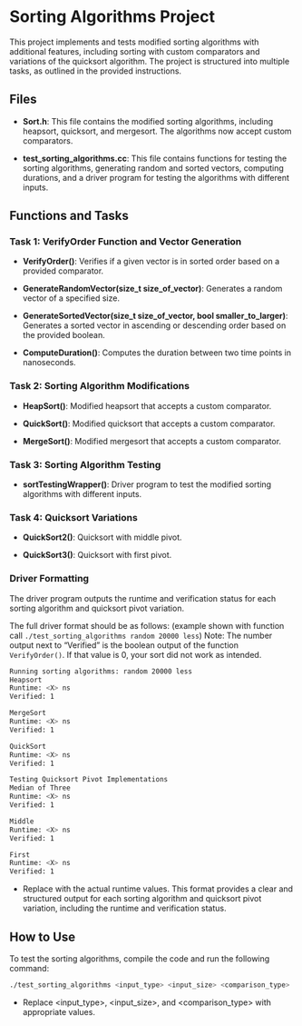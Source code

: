 # Sorting Algorithms Project

This project implements and tests modified sorting algorithms with additional features, including sorting with custom comparators and variations of the quicksort algorithm. The project is structured into multiple tasks, as outlined in the provided instructions.

## Files

- **Sort.h**: This file contains the modified sorting algorithms, including heapsort, quicksort, and mergesort. The algorithms now accept custom comparators.

- **test_sorting_algorithms.cc**: This file contains functions for testing the sorting algorithms, generating random and sorted vectors, computing durations, and a driver program for testing the algorithms with different inputs.

## Functions and Tasks

### Task 1: VerifyOrder Function and Vector Generation

- **VerifyOrder()**: Verifies if a given vector is in sorted order based on a provided comparator.

- **GenerateRandomVector(size_t size_of_vector)**: Generates a random vector of a specified size.

- **GenerateSortedVector(size_t size_of_vector, bool smaller_to_larger)**: Generates a sorted vector in ascending or descending order based on the provided boolean.

- **ComputeDuration()**: Computes the duration between two time points in nanoseconds.

### Task 2: Sorting Algorithm Modifications

- **HeapSort()**: Modified heapsort that accepts a custom comparator.

- **QuickSort()**: Modified quicksort that accepts a custom comparator.

- **MergeSort()**: Modified mergesort that accepts a custom comparator.

### Task 3: Sorting Algorithm Testing

- **sortTestingWrapper()**: Driver program to test the modified sorting algorithms with different inputs.

### Task 4: Quicksort Variations

- **QuickSort2()**: Quicksort with middle pivot.

- **QuickSort3()**: Quicksort with first pivot.

### Driver Formatting

The driver program outputs the runtime and verification status for each sorting algorithm and quicksort pivot variation.

The full driver format should be as follows: (example shown with function call
`./test_sorting_algorithms random 20000 less`) Note: The number output next to
“Verified” is the boolean output of the function `VerifyOrder()`. If that value is 0, your sort did not
work as intended.

```bash
Running sorting algorithms: random 20000 less
Heapsort
Runtime: <X> ns
Verified: 1

MergeSort
Runtime: <X> ns
Verified: 1

QuickSort
Runtime: <X> ns
Verified: 1

Testing Quicksort Pivot Implementations
Median of Three
Runtime: <X> ns
Verified: 1

Middle
Runtime: <X> ns
Verified: 1

First
Runtime: <X> ns
Verified: 1
```
- Replace <X> with the actual runtime values. This format provides a clear and structured output for each sorting algorithm and quicksort pivot variation, including the runtime and verification status.

## How to Use

To test the sorting algorithms, compile the code and run the following command:

```bash
./test_sorting_algorithms <input_type> <input_size> <comparison_type>
```
- Replace <input_type>, <input_size>, and <comparison_type> with appropriate values.


